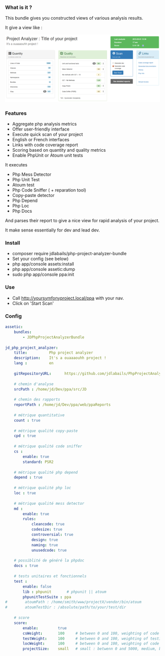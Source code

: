 ### What is it ?
This bundle gives you constructed views of various analysis results.


It give a view like :

![](https://raw.githubusercontent.com/jdlabails/PhpProjectAnalyzer/master/ppaIndex.png)


### Features
 - Aggregate php analysis metrics
 - Offer user-friendly interface
 - Execute quick scan of your project
 - English or French interfaces
 - Links with code coverage report
 - Scoring based on quantity and quality metrics
 - Enable PhpUnit or Atoum unit tests


It executes
 - Php Mess Detector
 - Php Unit Test
 - Atoum test
 - Php Code Sniffer ( + reparation tool)
 - Copy-paste detector
 - Php Depend
 - Php Loc
 - Php Docs

And parses their report to give a nice view for rapid analysis of your project.

It make sense essentially for dev and lead dev.


### Install
 - composer require jdlabails/php-project-analyzer-bundle
 - Set your config (see below)
 - php app/console assets:install
 - php app/console assetic:dump
 - sudo php app/console ppa:init

### Use
 - Call http://yoursymfonyproject.local/ppa with your nav.
 - Click on 'Start Scan'

### Config

```yml
assetic:
    bundles:        
        - JDPhpProjectAnalyzerBundle

jd_php_project_analyzer:
    title:          Php project analyzer
    description:    It's a ouaaaouhh project !
    lang :          en

    gitRepositoryURL:      https://github.com/jdlabails/PhpProjectAnalyzerBundle

    # chemin d'analyse
    srcPath : /home/jd/Dev/ppa/src/JD
    
    # chemin des rapports
    reportPath : /home/jd/Dev/ppa/web/ppaReports

    # métrique quantitative
    count : true

    # métrique qualité copy-paste
    cpd : true

    # métrique qualité code sniffer
    cs :
        enable: true
        standard: PSR2

    # métrique qualité php depend
    depend : true

    # métrique qualité php loc
    loc : true

    # métrique qualité mess detector
    md :
        enable: true
        rules:
            cleancode: true
            codesize: true
            controversial: true
            design: true
            naming: true
            unusedcode: true

    # possiblité de généré la phpdoc
    docs : true

    # tests unitaires et fonctionnels
    test :
        enable: false
        lib : phpunit       # phpunit || atoum
        phpunitTestSuite : ppa
#        atoumPath : /home/smith/www/projectX/vendor/bin/atoum
#        atoumTestDir : /absolute/path/to/your/test/dir

    # score
    score:
        enable:         true
        csWeight:       100     # between 0 and 100, weighting of code sniffer
        testWeight:     100     # between 0 and 100, weighting of testing
        locWeight:      100     # between 0 and 100, weighting of code coverage
        projectSize:    small   # small : betwenn 0 and 5000, medium, between 5000 and 50000, big : > 50000

```